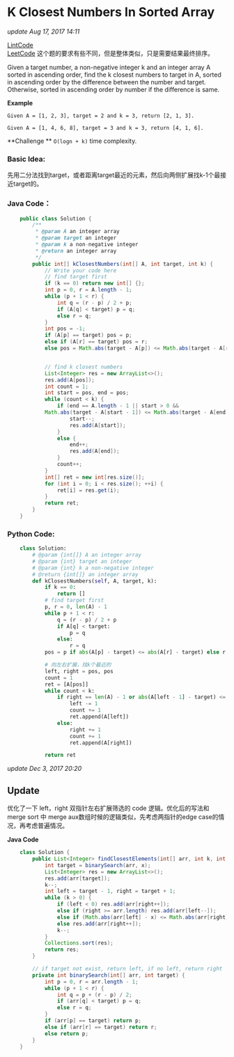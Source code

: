 # K Closest Numbers In Sorted Array

_update Aug 17, 2017 14:11_

[LintCode](http://www.lintcode.com/en/problem/k-closest-numbers-in-sorted-array/)\
[LeetCode](https://leetcode.com/problems/find-k-closest-elements/description/) 这个题的要求有些不同，但是整体类似，只是需要结果最终排序。

Given a target number, a non-negative integer k and an integer array A sorted in ascending order, find the k closest numbers to target in A, sorted in ascending order by the difference between the number and target. Otherwise, sorted in ascending order by number if the difference is same.

**Example**

```
Given A = [1, 2, 3], target = 2 and k = 3, return [2, 1, 3].

Given A = [1, 4, 6, 8], target = 3 and k = 3, return [4, 1, 6].
```

**Challenge ** `O(logn + k)` time complexity.

### Basic Idea:

先用二分法找到target，或者距离target最近的元素，然后向两侧扩展找k-1个最接近target的。

### Java Code：

```java
    public class Solution {
        /**
         * @param A an integer array
         * @param target an integer
         * @param k a non-negative integer
         * @return an integer array
         */
        public int[] kClosestNumbers(int[] A, int target, int k) {
            // Write your code here
            // find target first
            if (k == 0) return new int[] {};
            int p = 0, r = A.length - 1;
            while (p + 1 < r) {
                int q = (r - p) / 2 + p;
                if (A[q] < target) p = q;
                else r = q;
            }
            int pos = -1;
            if (A[p] == target) pos = p;
            else if (A[r] == target) pos = r;
            else pos = Math.abs(target - A[p]) <= Math.abs(target - A[r]) ? p : r;


            // find k closest numbers
            List<Integer> res = new ArrayList<>();
            res.add(A[pos]);
            int count = 1;
            int start = pos, end = pos;
            while (count < k) {
                if (end == A.length - 1 || start > 0 &&
            Math.abs(target - A[start - 1]) <= Math.abs(target - A[end + 1])) {
                    start--;
                    res.add(A[start]);
                }
                else {
                    end++;
                    res.add(A[end]);
                }
                count++;
            }
            int[] ret = new int[res.size()];
            for (int i = 0; i < res.size(); ++i) {
                ret[i] = res.get(i);
            }
            return ret;
        }
    }
```

### Python Code:

```python
    class Solution:
        # @param {int[]} A an integer array
        # @param {int} target an integer
        # @param {int} k a non-negative integer
        # @return {int[]} an integer array
        def kClosestNumbers(self, A, target, k):
            if k == 0:
                return []
            # find target first
            p, r = 0, len(A) - 1
            while p + 1 < r:
                q = (r - p) / 2 + p
                if A[q] < target:
                    p = q
                else:
                    r = q
            pos = p if abs(A[p] - target) <= abs(A[r] - target) else r # 注意这里是<=

            # 向左右扩展，找k个最近的
            left, right = pos, pos
            count = 1
            ret = [A[pos]]
            while count < k:
                if right == len(A) - 1 or abs(A[left - 1] - target) <= abs(A[right + 1] - target): # 注意这里也是<=
                    left -= 1
                    count += 1
                    ret.append(A[left])
                else:
                    right += 1
                    count += 1
                    ret.append(A[right])

            return ret
```

_update Dec 3, 2017 20:20_

## Update

优化了一下 left，right 双指针左右扩展筛选的 code 逻辑。优化后的写法和 merge sort 中 merge aux数组时候的逻辑类似，先考虑两指针的edge case的情况，再考虑普遍情况。

**Java Code**

```java
    class Solution {
        public List<Integer> findClosestElements(int[] arr, int k, int x) {
            int target = binarySearch(arr, x);
            List<Integer> res = new ArrayList<>();
            res.add(arr[target]);
            k--;
            int left = target - 1, right = target + 1;
            while (k > 0) {
                if (left < 0) res.add(arr[right++]);
                else if (right >= arr.length) res.add(arr[left--]);
                else if (Math.abs(arr[left] - x) <= Math.abs(arr[right] - x)) res.add(arr[left--]);
                else res.add(arr[right++]);
                k--;
            }
            Collections.sort(res);
            return res;
        }

        // if target not exist, return left, if no left, return right
        private int binarySearch(int[] arr, int target) {
            int p = 0, r = arr.length - 1;
            while (p + 1 < r) {
                int q = p + (r - p) / 2;
                if (arr[q] < target) p = q;
                else r = q;
            }
            if (arr[p] == target) return p;
            else if (arr[r] == target) return r;
            else return p;
        }
    }
```
